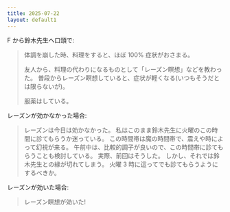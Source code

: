```yaml
---
title: 2025-07-22
layout: default1
---
```

F から鈴木先生へ口頭で:
> 体調を崩した時、料理をすると、ほぼ 100% 症状がおさまる。
> 
> 友人から、料理の代わりになるものとして「レーズン瞑想」などを教わった。
> 普段からレーズン瞑想していると、症状が軽くなる(いつもそうだとは限らないが)。
> 
> 服薬はしている。

レーズンが効かなかった場合:
> レーズンは今日は効かなかった。
> 私はこのまま鈴木先生に火曜のこの時間に診てもらうか迷っている。
> この時間帯は魔の時間帯で、震えや時によって幻視が来る。
> 午前中は、比較的調子が良いので、この時間帯に診てもらうことも検討している。
> 実際、前回はそうした。
> しかし、それでは鈴木先生との縁が切れてしまう。
> 火曜 3 時に這ってでも診てもらうようにするべきか。

レーズンが効いた場合:
> レーズン瞑想が効いた!
